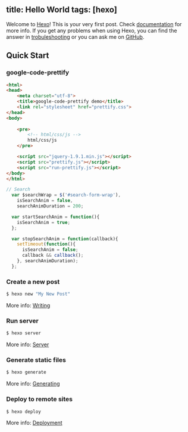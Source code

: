 title: Hello World
tags: [hexo]
---
Welcome to [Hexo](http://hexo.io/)! This is your very first post. Check [documentation](http://hexo.io/docs/) for more info. If you get any problems when using Hexo, you can find the answer in [trobuleshooting](http://hexo.io/docs/troubleshooting.html) or you can ask me on [GitHub](https://github.com/tommy351/hexo/issues).

## Quick Start

### google-code-prettify
``` html
<html>
<head>
    <meta charset="utf-8">
    <title>google-code-prettify demo</title>
    <link rel="stylesheet" href="prettify.css">
</head>
<body>
    
    <pre>
        <!-- html/css/js -->
        html/css/js
    </pre>

    <script src="jquery-1.9.1.min.js"></script>
    <script src="prettify.js"></script>
    <script src="run-prettify.js"></script>
</body>
</html>
```

``` js
// Search
  var $searchWrap = $('#search-form-wrap'),
    isSearchAnim = false,
    searchAnimDuration = 200;

  var startSearchAnim = function(){
    isSearchAnim = true;
  };

  var stopSearchAnim = function(callback){
    setTimeout(function(){
      isSearchAnim = false;
      callback && callback();
    }, searchAnimDuration);
  };
```

### Create a new post

``` bash
$ hexo new "My New Post"
```

More info: [Writing](http://hexo.io/docs/writing.html)

### Run server

``` bash
$ hexo server
```

More info: [Server](http://hexo.io/docs/server.html)

### Generate static files

``` bash
$ hexo generate
```

More info: [Generating](http://hexo.io/docs/generating.html)

### Deploy to remote sites

``` bash
$ hexo deploy
```

More info: [Deployment](http://hexo.io/docs/deployment.html)